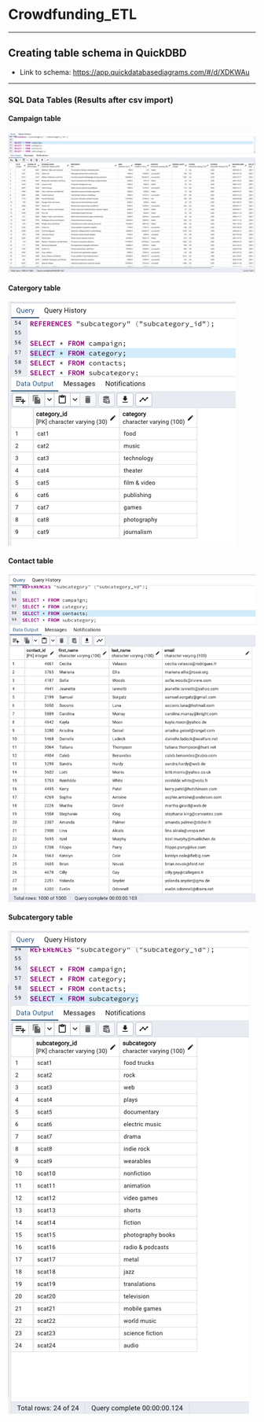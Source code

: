 # Crowdfunding_ETL

---


## Creating table schema in QuickDBD
* Link to schema: https://app.quickdatabasediagrams.com/#/d/XDKWAu

---

### SQL Data Tables (Results after csv import)

#### Campaign table

![Campaign Table](./Images/campaign_table_screenshot.png)

#### Catergory table

![Category Table](./Images/category_table_screenshot.png)

#### Contact table

![Contact Table](./Images/contacts_table_screenshot.png)


#### Subcatergory table

![Subcategory Table](./Images/subcategory_table_screenshot.png)
